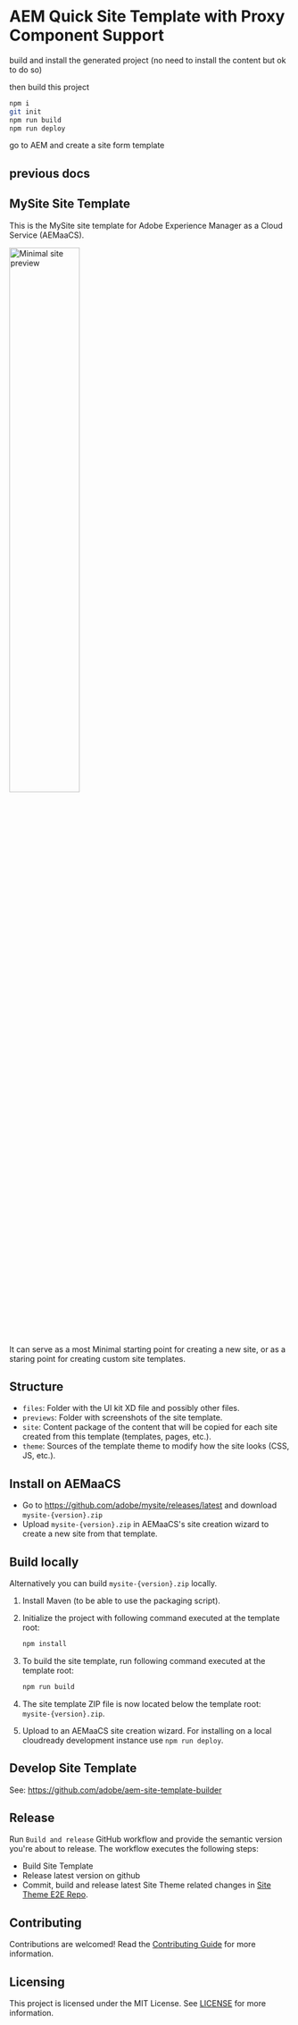 # AEM Quick Site Template with Proxy Component Support

build and install the generated project (no need to install the content but ok to do so)

then build this project

```bash
npm i
git init
npm run build
npm run deploy
```

go to AEM and create a site form template

## previous docs

## MySite Site Template

This is the MySite site template for Adobe Experience Manager as a Cloud Service (AEMaaCS).

<img src="previews/site.png?raw=true" alt="Minimal  site preview" width="50%">

It can serve as a most Minimal  starting point for creating a new site, or as a staring point for creating custom site templates.

## Structure

* `files`: Folder with the UI kit XD file and possibly other files.
* `previews`: Folder with screenshots of the site template.
* `site`: Content package of the content that will be copied for each site created from this template (templates, pages, etc.).
* `theme`: Sources of the template theme to modify how the site looks (CSS, JS, etc.).

## Install on AEMaaCS

* Go to <https://github.com/adobe/mysite/releases/latest> and download `mysite-{version}.zip`
* Upload `mysite-{version}.zip` in AEMaaCS's site creation wizard to create a new site from that template.

## Build locally

Alternatively you can build `mysite-{version}.zip` locally.

1. Install Maven (to be able to use the packaging script).
1. Initialize the project with following command executed at the template root:

   ```bash
   npm install
   ```

1. To build the site template, run following command executed at the template root:

   ```bash
   npm run build
   ```

1. The site template ZIP file is now located below the template root: `mysite-{version}.zip`.
1. Upload to an AEMaaCS site creation wizard. For installing on a local cloudready development instance use `npm run deploy`.

## Develop Site Template

See: <https://github.com/adobe/aem-site-template-builder>

## Release

Run `Build and release` GitHub workflow and provide the semantic version you're about to release. The workflow executes the following steps:

* Build Site Template
* Release latest version on github
* Commit, build and release latest Site Theme related changes in [Site Theme E2E Repo](https://github.com/adobe/mysite-theme-e2e).

## Contributing

Contributions are welcomed! Read the [Contributing Guide](.github/CONTRIBUTING.md) for more information.

## Licensing

This project is licensed under the MIT License. See [LICENSE](LICENSE.md) for more information.
